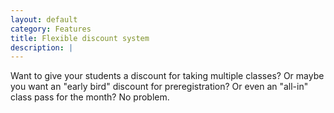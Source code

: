 ```yaml
---
layout: default
category: Features
title: Flexible discount system
description: |
---
```


Want to give your students a discount for taking multiple classes?  Or maybe you want an "early bird" discount for preregistration?  Or even an "all-in" class pass for the month?  No problem.